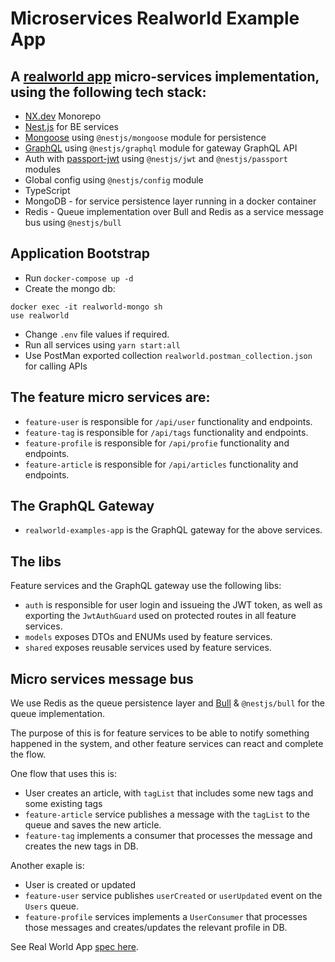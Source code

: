 

# Microservices Realworld Example App

## A [realworld app](https://github.com/gothinkster/realworld) micro-services implementation, using the following tech stack:
- [NX.dev](https://nx.dev/latest/node/getting-started/getting-started) Monorepo
- [Nest.js](https://docs.nestjs.com/) for BE services
- [Mongoose](https://mongoosejs.com/) using `@nestjs/mongoose` module for persistence
- [GraphQL](https://www.apollographql.com/) using `@nestjs/graphql` module for gateway GraphQL API
- Auth with [passport-jwt](http://www.passportjs.org/packages/passport-jwt/) using `@nestjs/jwt` and `@nestjs/passport` modules
- Global config using `@nestjs/config` module
- TypeScript
- MongoDB - for service persistence layer running in a docker container
- Redis - Queue implementation over Bull and Redis as a service message bus using `@nestjs/bull`

## Application Bootstrap

* Run `docker-compose up -d`
* Create the mongo db:
```
docker exec -it realworld-mongo sh
use realworld
```
* Change `.env` file values if required.
* Run all services using `yarn start:all`
* Use PostMan exported collection `realworld.postman_collection.json` for calling APIs


## The feature micro services are:
* `feature-user` is responsible for `/api/user` functionality and endpoints.
* `feature-tag` is responsible for `/api/tags` functionality and endpoints.
* `feature-profile` is responsible for `/api/profie` functionality and endpoints.
* `feature-article` is responsible for `/api/articles` functionality and endpoints.

## The GraphQL Gateway
* `realworld-examples-app` is the GraphQL gateway for the above services.

## The libs
Feature services and the GraphQL gateway use the following libs:
* `auth` is responsible for user login and issueing the JWT token, as well as exporting the `JwtAuthGuard` used on protected routes in all feature services.
* `models` exposes DTOs and ENUMs used by feature services.
* `shared` exposes reusable services used by feature services.

## Micro services message bus
We use Redis as the queue persistence layer and [Bull](https://optimalbits.github.io/bull/) & `@nestjs/bull` for the queue implementation.

The purpose of this is for feature services to be able to notify something happened in the system, and other feature services can react and complete the flow.

One flow that uses this is:
  - User creates an article, with `tagList` that includes some new tags and some existing tags
  - `feature-article` service publishes a message with the `tagList` to the queue and saves the new article.
  - `feature-tag` implements a consumer that processes the message and creates the new tags in DB.

Another exaple is:
  - User is created or updated
  - `feature-user` service publishes `userCreated` or `userUpdated` event on the `Users` queue.
  - `feature-profile` services implements a `UserConsumer` that processes those messages and creates/updates the relevant profile in DB.

See Real World App [spec here](https://github.com/gothinkster/realworld/tree/master/api).
